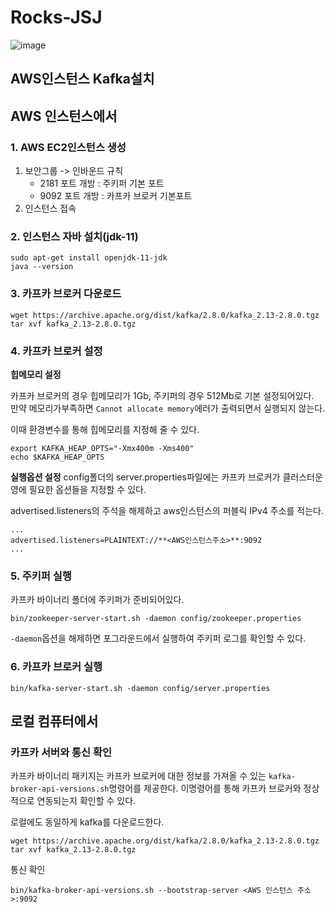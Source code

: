 # Rocks-JSJ

![image](https://user-images.githubusercontent.com/28651727/128209219-d5c67298-fa7a-44c0-a3e6-06fea3b1cf03.png)

## AWS인스턴스 Kafka설치

## AWS 인스턴스에서

### 1. AWS EC2인스턴스 생성

1. 보안그룹 -> 인바운드 규칙
   - 2181 포트 개방 : 주키퍼 기본 포트
   - 9092 포트 개방 : 카프카 브로커 기본포트
2. 인스턴스 접속


### 2. 인스턴스 자바 설치(jdk-11)
```
sudo apt-get install openjdk-11-jdk
java --version
```
### 3. 카프카 브로커 다운로드
```
wget https://archive.apache.org/dist/kafka/2.8.0/kafka_2.13-2.8.0.tgz
tar xvf kafka_2.13-2.8.0.tgz
```

### 4. 카프카 브로커 설정

**힙메모리 설정**

카프카 브로커의 경우 힙메모리가 1Gb, 주키퍼의 경우 512Mb로 기본 설정되어있다.  
만약 메모리가부족하면 `Cannot allocate memory`에러가 출력되면서 실행되지 않는다.

이때 환경변수를 통해 힙메모리를 지정해 줄 수 있다.

```
export KAFKA_HEAP_OPTS="-Xmx400m -Xms400"
echo $KAFKA_HEAP_OPTS
```

**실행옵션 설정**
config폴더의 server.properties파일에는 카프카 브로커가 클러스터운영에 필요한 옵션들을 지정할 수 있다.

advertised.listeners의 주석을 해제하고 aws인스턴스의 퍼블릭 IPv4 주소를 적는다.

```
...
advertised.listeners=PLAINTEXT://**<AWS인스턴스주소>**:9092
...
```

### 5. 주키퍼 실행
카프카 바이너리 폴더에 주키퍼가 준비되어있다.

```
bin/zookeeper-server-start.sh -daemon config/zookeeper.properties
```

`-daemon`옵션을 해제하면 포그라운드에서 실행하여 주키퍼 로그를 확인할 수 있다.


### 6. 카프카 브로커 실행

```
bin/kafka-server-start.sh -daemon config/server.properties
```

## 로컬 컴퓨터에서

### 카프카 서버와 통신 확인

카프카 바이너리 패키지는 카프카 브로커에 대한 정보를 가져올 수 있는 `kafka-broker-api-versions.sh`명령어를 제공한다. 이명령어를 통해 카프카 브로커와 정상적으로 연동되는지 확인할 수 있다.

로컬에도 동일하게 kafka를 다운로드한다.
```
wget https://archive.apache.org/dist/kafka/2.8.0/kafka_2.13-2.8.0.tgz
tar xvf kafka_2.13-2.8.0.tgz
```

통신 확인
```
bin/kafka-broker-api-versions.sh --bootstrap-server <AWS 인스턴스 주소>:9092
```

